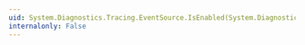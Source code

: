 ```yaml
---
uid: System.Diagnostics.Tracing.EventSource.IsEnabled(System.Diagnostics.Tracing.EventLevel,System.Diagnostics.Tracing.EventKeywords)
internalonly: False
---
```


